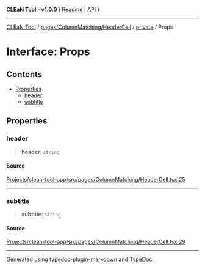 **CLEaN Tool - v1.0.0** ( [Readme](../../../../../README.md) \| API )

***

[CLEaN Tool](../../../../../modules.md) / [pages/ColumnMatching/HeaderCell](../../README.md) / [private](../README.md) / Props

# Interface: Props

## Contents

- [Properties](Props.md#properties)
  - [header](Props.md#header)
  - [subtitle](Props.md#subtitle)

## Properties

### header

> **header**: `string`

#### Source

[Projects/clean-tool-app/src/pages/ColumnMatching/HeaderCell.tsx:25](https://github.com/yuckyh/clean-tool-app/)

***

### subtitle

> **subtitle**: `string`

#### Source

[Projects/clean-tool-app/src/pages/ColumnMatching/HeaderCell.tsx:29](https://github.com/yuckyh/clean-tool-app/)

***

Generated using [typedoc-plugin-markdown](https://www.npmjs.com/package/typedoc-plugin-markdown) and [TypeDoc](https://typedoc.org/)
